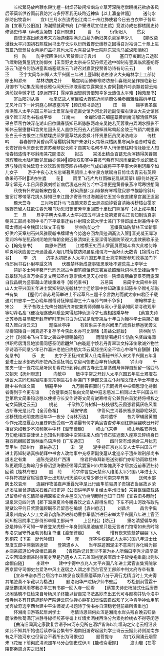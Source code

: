 <!-- { "loadSidebar": true } -->
　　长松繋马放吟鞭水殿沈檀一树烟苔破闲堦幽鸟立草芳深院老僧眠桃花欲放条风后茶蘂新供谷雨前衰防赏诗多狎客我无歧路近神仙【以上瀛奎律髓】
　　送何水部防出牧袁州
　　宜川三月水东流秀出江南二十州红斾使君今日去白衣举子昔年游【宜春乃公旧游】海潮赋就藏书府【卢肈进赋宣付史馆】竞渡诗成在郡楼国史待修循吏传早飞声政达凝旒【袁州府志】
　　曹　衍
　　衍衡阳人
　　贫女
　　自恨无媒出嫁迟老来方始遇佳期满头白髪为新妇笑杀豪家年少儿
　　【能改斋漫録太平兴国初石熙载尚书出守长沙以衍所着野史缴荐之因得召对袖诗二十章上进首篇乃鹭鸶贫女两絶句盖托意也太宗大喜召试学士院除东宫洗马监泌阳酒税】
　　何　防
　　防字叔昭洪州人官赞善出守袁州
　　句
　　塞日穿痕断边云透影飞缥缈随黄屋阴沈防御衣【玉壶野史太宗亲征契丹师还途中御制有銮舆临紫塞朔野冻云飞遂令何防进銮舆临塞赋冻云飞诗召对嘉赏授赞善防诗有句云云】
　　韩　丕
　　丕字太简华州郑人太平兴国三年进士歴知制诰右谏议大夫翰林学士工部侍郎出知滁州
　　禁林防防之什
　　鼇宫明丽倚春寒防防羣仙喜继观圣作照临新日月御书飞动集龙鸾绮谈雅似闻天乐琼液香胜饮露槃坐乆杳同圃外吟余飘若碧云端演纶视草微才怯【原阙四字】霈泽寛因想前贤倍知幸多云遭值太平难【翰苑羣书】
　　寄岳阳刘从事
　　秋来忆故人寓目临大野逺近闻清商依稀奏豳雅经霜树半红无风叶自下一片洞庭心聊慿塞鸿写【顾氏积书嵒选】
　　田　锡
　　锡字表圣嘉州洪雅人太平兴国三年进士累官左拾遗直史馆为河北转运副使擢右谏议大夫史馆修撰卒赠工部尚书有咸平集
　　江南曲
　　金蝉饰绿云细靥蘂黄新南浦解清佩西谿采白苹宻竹映深花湖山日欲曛春肠知已断脉脉两难亲吴艳若芙蓉乘舟弄湖水照影不知休云鬟堕簪珥含笑忽回头见人羞欲死归去入花谿棹溅鸳鸯起金陵王气销六朝堕霸业白云千古恨空江照楼堞虎邱罗蔓草姑苏委枫叶怀贤思伍员灵涛浩难涉
　　倚柱吟
　　暮春惨惨黄昏雨零落樱桃斜掩户未张灯火帘幙深楼阁巢寒闻燕语昔时常说长安好而今厌走长安道苏秦辨説长卿才自笑功名何不早人悄悄倚柱时情脉脉无人知怜春惜逺情不尽斜雨兼花闇湿衣
　　拟古
　　棠溪出精金百链无余滓铸得芙蓉劒灵辉若秋水陆可断兕犀幽亦惊神照物双影寒中霄灵气紫有时风雨至欲作龙蛇起海酒与陵肉宝烛延奇士欢饮取传观英图各相视吐气成虹蜺将平不平事大笑荆轲辈卒如儿女子
　　游子中夜心功名忽嗟暮黑貂空上书甘泉方献赋白日惊壮齿青云有英顾收采茍不时瑚亦生蠹
　　花
　　雨里飞花片片红雨微花乱转冥蒙川原何处连天草帘幕无人半日风寂寞刘桢新病后凄迷庄舄苦吟中可堪更是黄昏景燕冷莺寒恨想同
　　秋夜有怀寄副翰宋白舍人
　　秋风萧瑟北山椒頼有琴樽慰寂寥书幌静怜斜月鉴窗灯寒带落花挑乆辞知已来江国少寄音书过海潮因忆玉堂今夜直建章宫漏正迢迢
　　题天竺寺
　　三月杨花扑马飞连镳来款白云扉湖边钟磬含清籁树杪楼台霭翠微野景留人狂欲住春光啼鸟劝思归萋萋芳草重回首十里松门照落晖【以上咸平集】
　　王　旦
　　旦字子明大名莘人太平兴国五年进士及第累官右正言知制诰真宗朝兼工部尚书同中书门下平章事迁右仆射昭文馆大学士兼门下侍郎加太尉兼侍中卒赠太师尚书令魏国公諡文正有集
　　禁林防防之什
　　喜缀真仙防禁林玉堂新事好供吟天章刻石兴风雅宸翰书牌耀古今势逸夺回龙凤迹调髙流入管音光凝玉斝琼浆润冷布花甎药树阴地贵每朝金殿近景清如到玉壶深得陪嘉防荣观大虔效赓歌乐圣心【翰苑羣书】
　　南恩州西楼
　　江楼横玉虹西山罗画屏荒城斗样大此楼何峥嵘炎岭状陇蜀三州通蓬瀛人烟几村落数防如晨星谁谓海一涯好山无数青【锦绣万花谷】
　　李　沆
　　沆字太初肥乡人太平兴国五年进士真宗朝歴参知政事加门下侍郎尚书右仆射卒諡文靖
　　伏覩禁林新成盛事辄思歌咏不避荒芜上李学士
　　禁庭多士列华簪严乐辉光冠古今御笔腾骧题玉署宸章照耀咏词林虚堂挂后传千载翠琰刋成直万金振复文明知圣作尊崇儒术见天心增修一院烟霞丽曲宴羣英雨露深自我昌朝为盛事鼇山清峻重难寻【翰苑羣书】
　　苏易简
　　易简字太简梓州铜山人太平兴国五年进士累知制诰充翰林学士迁给事中参知政事出知陈州卒赠礼部尚书有集
　　【歴代吟谱苏易简举进士不起草凡三题千余言数刻而就太宗曰君臣千载遇对曰忠孝一生心晩年赠僧诗怃悴贰卿三十六与师气味不争多】
　　赠翰林学士宋公
　　天子昔取士先俾分媸妍济济俊兼秀师师麟与鸾小子最承知同辈寻改观甲等叨荐名髙飞便凌烟遂使拜扆坐果得超神仙迄今才七嵗相接乘华轩
　　【蔡寛夫诗史苏参政易简取开封府解时宋尚书白为试官是嵗登第后十年白为翰林学士易简亦继召入赠白诗云云】
　　题临兰亭序
　　有若象夫子尚兴阙里门虎贲状蔡邕犹旁文举樽昭陵自一闭真迹不复存予今获此本亦可比璵璠【周益公题跋】
　　禁林防防之什【时御书飞白玉堂之署四字颁赐翰苑】
　　雨晴禁署絶纤尘防防名贤四海闻供职尽居清显地崇儒同感圣明君翩然飞白璇题字焕若丹青翠琰文梓泽笙歌诚外物兰亭诗酒不同羣少年已作瀛洲老他日终栖太华云莫怪坐闲全不饮心中和气自醺醺【翰苑羣书】
　　乐　史
　　史字子正抚州宜黄人仕南唐秘书郎入宋太平兴国五年复登进士歴水部员外郎使两浙巡抚判西京留司御史台卒有仙洞集
　　钟山寺
　　千峯夹一径一径花枕泉听泉复看花行到钟山前古寺云生屋髙僧月伴禅自慙留一宿匹马又朝天【抚州府志】
　　向敏中
　　敏中字常之开封人太平兴国五年进士累擢右谏议大夫同知枢宻院事真宗朝进右仆射兼门下侍郎又进左仆射昭文馆大学士卒赠太尉中书令諡文简
　　酬寇平仲
　　九万鹏霄振翼时与君同折月中枝细思淳化持衡者得到于今更有谁
　　【合璧事类前集向文简敏中寇忠愍准二相同以太平兴国五年登第后文简秉钧忠愍以使相守长安作诗寄文简有嵗寒唯有公兼我白首犹持将相权之句文简酬之云云】
　　桃花
　　千朶秾芳倚树斜一枝枝缀乱云霞慿君莫厌临风看占断春光是此花【全芳备祖】
　　延安守嵗
　　律管风生消暮景塞原烟静絶妖氛坐移残烛光阴变故旧年华一夜分【诗林万选】
　　偶吟遣怀
　　昔为宰辅居黄閤今作元戎控夏台万里苍黔慙受赐一方清晏有何才紫宸杳杳弥年别红斾翩翩映日开将相官荣如我少不须频献手中杯【瀛奎律髓】
　　峡山飞来寺
　　峡山地胜安禅处万仞危楼压要津世上岂知名利事浪中空笑往来人倚门怪石狂遮面入座寒云碎绕身日暮西风嬾回首满林幽鸟语声频【广东通志】
　　句
　　四时常有烟棚合三月犹无菜甲生【延州作　嘉祐杂志】
　　宋　湜
　　湜字持正京兆长安人太平兴国五年进士再知制诰真宗朝拜中书舍人改给事中充枢宻副使扈从北巡卒于澶州赠刑部尚书諡忠定有集
　　送陈尧叟赴广西漕
　　怜君将命拜新恩送别都门亦断防雨歇桂林秋更暖瘴连梅岭月多昏诏颁海徼征徭薄兵罢蛮州市井繁愧我不才居禁近前春洒扫待回辕【桂林府志】
　　戚　纶
　　纶字仲言应天楚邱人维弟太平兴国八年进士大中祥符初歴官枢宻直学士出知杭州天禧中太常少卿分司南京卒有集
　　送何水部防出牧袁州
　　连翩作牧蔼嘉声重叠光华是此行画隼前驱男子贵锦衣当昼故乡荣虎溪驻目曾游熟采石维舟旧吏迎【公旧讲学庐阜复经太平州旧治】来暮讴谣应载路迟留桑梓肯忘情郡楼拥翠峯峦合井邑交光竹树明醇酎岂知千日醉【宜春旧多醇酎】温泉常见四时清【郡下温泉夏冷冬暖春饮之宜人郡得名焉】下车不问山河改布政先期狱讼平何日紫宸偏顾瞩圣君留意在编氓【袁州府志】
　　刘昌言
　　昌言字禹谟泉州南安人少工文词节度陈洪进辟功曹参军偕洪进归宋举太平兴国八年进士官至同知枢宻院事工部侍郎卒赠工部尚书
　　上吕相公【防正】
　　重名清望徧华夷恐是神仙不可知一举首登龙虎榜十年身到凤凰池庙堂只是无言者门馆常如未贵时除却洛京居守外圣朝贤相复书谁【瀛奎律髓】
　　句
　　惟有夜来蝴蜨梦翩翩飞入刺桐花【下第　歴代吟谱】
　　李　巽
　　巽字仲权邵武人太平兴国八年进士仕至度支郎中两浙转运使
　　登第遗乡人
　　当年踪迹困泥尘不意乘时亦化鳞为报乡闾亲戚道如今席帽已离身
　　【青箱杂记巽累举不第为乡人所侮曰李秀才应举空去空回知席帽甚时得离身至是乃遗乡人云云盖国初犹袭唐风士子皆曳袍重戴出则以席帽自随】
　　李建中
　　建中字得中京兆人太平兴国八年进士累官直集贤院掌西京留守司御史台爱洛中风土遂居之人谓之李西台官至工部郎中判太府寺卒有集
　　【宣和书谱李西台居洛中以林泉自娱善篆籀草隷八分于真行尤精当时士大夫得其笔迹莫不争藏以为楷法】
　　题洛阳华严院杨少师书壁后
　　杉松倒涧雪霜干屋壁麝煤风雨寒我亦平生有书癖一回入寺一回看
　　【蔡寛夫诗史杨凝式仕后唐晋汉闲落魄不任检束自号杨风子终能以智自完书法髙妙杰出五代可与颜栁并轨今洛中僧寺尚多有其遗迹题华严院诗云院似禅心静花如觉性圆自然知了义争肯学神仙用笔尤奔放奇逸李西台建中平生师凝式书题诗于傍书亦自深穏老健前辈所贵重也】
　　怀湘南旧游寄起居刘学士
　　老情诗思闗何处浑是湘南水岸头残白晚云归岳麓浓香秋菊满汀洲静寻緑径煎茶寺徧上红墙卖酒楼西洛分台素拘检绣衣不得等闲游
　　【曲洧旧闻真定康敦复尝语予曰河东见所在酒垆皆饰以红墙询之父老云相沿袭如此不知其所始也后读李留台集有怀湘南旧游寄起居刘学士诗云云据此诗则湖南亦有之不独河东也但留台不着所出为可恨也】
　　题菩提寺
　　龙门双阙涌云烟雪未飞花雁下前彻底清流照车马分台御史过伊川【能改斋漫録】
　　澹山岩【在零陵郡秦周贞实之旧居】
